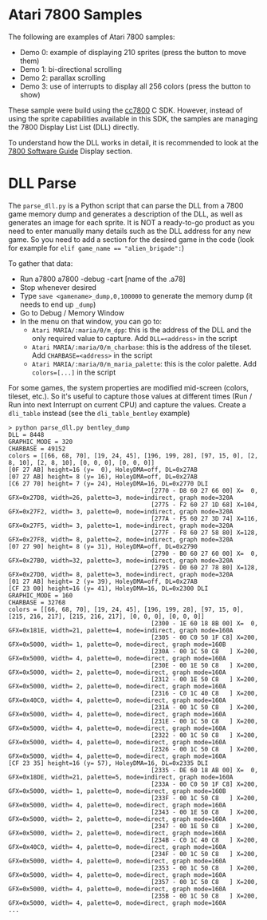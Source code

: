 # Atari 7800 Samples

The following are examples of Atari 7800 samples:

- Demo 0: example of displaying 210 sprites (press the button to move them)
- Demo 1: bi-directional scrolling
- Demo 2: parallax scrolling
- Demo 3: use of interrupts to display all 256 colors (press the button to show)

These sample were build using the [cc7800](https://github.com/steux/cc7800) C SDK. However, instead of using the sprite capabilities available in this SDK, the samples are managing the 7800 Display List List (DLL) directly.

To understand how the DLL works in detail, it is recommended to look at the [7800 Software Guide](https://7800.8bitdev.org/index.php/7800_Software_Guide#Display) Display section.

# DLL Parse

The `parse_dll.py` is a Python script that can parse the DLL from a 7800 game memory dump and generates a description of the DLL, as well as generates an image for each sprite. It is NOT a ready-to-go product as you need to enter manually many details such as the DLL address for any new game. So you need to add a section for the desired game in the code (look for example for `elif game_name == "alien_brigade":`)

To gather that data:

- Run a7800 a7800 -debug -cart [name of the .a78]
- Stop whenever desired
- Type `save <gamename>_dump,0,100000` to generate the memory dump (it needs to end up `_dump`)
- Go to Debug / Memory Window
- In the menu on that window, you can go to:
  - `Atari MARIA/:maria/0/m_dpp`: this is the address of the DLL and the only required value to capture. Add `DLL=<address>` in the script
  - `Atari MARIA/:maria/0/m_charbase`: this is the address of the tileset. Add `CHARBASE=<address>` in the script
  - `Atari MARIA/:maria/0/m_maria_palette`: this is the color palette. Add `colors=[...]` in the script

For some games, the system properties are modified mid-screen (colors, tileset, etc.). So it's useful to capture those values at different times (Run / Run into next Interrupt on current CPU) and capture the values. Create a `dli_table` instead (see the `dli_table_bentley` example)

```
> python parse_dll.py bentley_dump
DLL = 8448
GRAPHIC_MODE = 320
CHARBASE = 49152
colors = [[66, 68, 70], [19, 24, 45], [196, 199, 28], [97, 15, 0], [2, 8, 10], [2, 8, 10], [0, 0, 0], [0, 0, 0]]
[0F 27 AB] height=16 (y=  0), HoleyDMA=off, DL=0x27AB
[07 27 AB] height= 8 (y= 16), HoleyDMA=off, DL=0x27AB
[C6 27 70] height= 7 (y= 24), HoleyDMA=16, DL=0x2770 DLI
                                        [2770 - D8 60 27 66 00] X=  0, GFX=0x27D8, width=26, palette=3, mode=indirect, graph mode=320A
                                        [2775 - F2 60 27 1D 68] X=104, GFX=0x27F2, width= 3, palette=0, mode=indirect, graph mode=320A
                                        [277A - F5 60 27 3D 74] X=116, GFX=0x27F5, width= 3, palette=1, mode=indirect, graph mode=320A
                                        [277F - F8 60 27 58 80] X=128, GFX=0x27F8, width= 8, palette=2, mode=indirect, graph mode=320A
[07 27 90] height= 8 (y= 31), HoleyDMA=off, DL=0x2790
                                        [2790 - B0 60 27 60 00] X=  0, GFX=0x27B0, width=32, palette=3, mode=indirect, graph mode=320A
                                        [2795 - D0 60 27 78 80] X=128, GFX=0x27D0, width= 8, palette=3, mode=indirect, graph mode=320A
[01 27 AB] height= 2 (y= 39), HoleyDMA=off, DL=0x27AB
[CF 23 00] height=16 (y= 41), HoleyDMA=16, DL=0x2300 DLI
GRAPHIC_MODE = 160
CHARBASE = 32768
colors = [[66, 68, 70], [19, 24, 45], [196, 199, 28], [97, 15, 0], [215, 216, 217], [215, 216, 217], [0, 0, 0], [0, 0, 0]]
                                        [2300 - 1E 60 18 8B 00] X=  0, GFX=0x181E, width=21, palette=4, mode=indirect, graph mode=160A
                                        [2305 - 00 C0 50 1F C8] X=200, GFX=0x5000, width= 1, palette=0, mode=direct, graph mode=160B
                                        [230A - 00 1C 50 C8   ] X=200, GFX=0x5000, width= 4, palette=0, mode=direct, graph mode=160A
                                        [230E - 00 1E 50 C8   ] X=200, GFX=0x5000, width= 2, palette=0, mode=direct, graph mode=160A
                                        [2312 - 00 1E 50 C8   ] X=200, GFX=0x5000, width= 2, palette=0, mode=direct, graph mode=160A
                                        [2316 - C0 1C 40 C8   ] X=200, GFX=0x40C0, width= 4, palette=0, mode=direct, graph mode=160A
                                        [231A - 00 1C 50 C8   ] X=200, GFX=0x5000, width= 4, palette=0, mode=direct, graph mode=160A
                                        [231E - 00 1C 50 C8   ] X=200, GFX=0x5000, width= 4, palette=0, mode=direct, graph mode=160A
                                        [2322 - 00 1C 50 C8   ] X=200, GFX=0x5000, width= 4, palette=0, mode=direct, graph mode=160A
                                        [2326 - 00 1C 50 C8   ] X=200, GFX=0x5000, width= 4, palette=0, mode=direct, graph mode=160A
[CF 23 35] height=16 (y= 57), HoleyDMA=16, DL=0x2335 DLI
                                        [2335 - DE 60 18 AB 00] X=  0, GFX=0x18DE, width=21, palette=5, mode=indirect, graph mode=160A
                                        [233A - 00 C0 50 1F C8] X=200, GFX=0x5000, width= 1, palette=0, mode=direct, graph mode=160B
                                        [233F - 00 1C 50 C8   ] X=200, GFX=0x5000, width= 4, palette=0, mode=direct, graph mode=160A
                                        [2343 - 00 1E 50 C8   ] X=200, GFX=0x5000, width= 2, palette=0, mode=direct, graph mode=160A
                                        [2347 - 00 1E 50 C8   ] X=200, GFX=0x5000, width= 2, palette=0, mode=direct, graph mode=160A
                                        [234B - C0 1C 40 C8   ] X=200, GFX=0x40C0, width= 4, palette=0, mode=direct, graph mode=160A
                                        [234F - 00 1C 50 C8   ] X=200, GFX=0x5000, width= 4, palette=0, mode=direct, graph mode=160A
                                        [2353 - 00 1C 50 C8   ] X=200, GFX=0x5000, width= 4, palette=0, mode=direct, graph mode=160A
                                        [2357 - 00 1C 50 C8   ] X=200, GFX=0x5000, width= 4, palette=0, mode=direct, graph mode=160A
                                        [235B - 00 1C 50 C8   ] X=200, GFX=0x5000, width= 4, palette=0, mode=direct, graph mode=160A
...
```
